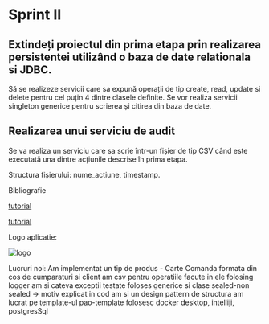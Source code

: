 # Sprint II
 ## Extindeți proiectul din prima etapa prin realizarea persistentei utilizând o baza de date relationala si JDBC.

Să se realizeze servicii care sa expună operații de tip create, read, update si delete pentru cel puțin 4 dintre clasele definite. Se vor realiza servicii singleton generice pentru scrierea și citirea din baza de date.


## Realizarea unui serviciu de audit

Se va realiza un serviciu care sa scrie într-un fișier de tip CSV când este executată una dintre acțiunile descrise în prima etapa.

Structura fișierului: nume_actiune, timestamp.


Bibliografie

[tutorial](https://www.w3schools.com/java/default.asp)

[tutorial](https://www.geeksforgeeks.org/logger-log-method-in-java-with-examples/)

Logo aplicatie:


![logo](https://github.com/ZahariaDiana132/PAO-lab/assets/79654042/75c200ab-366d-40de-a6ea-6c6e2970246c)

Lucruri noi:
Am implementat un tip de produs - Carte
Comanda formata din cos de cumparaturi si client
am csv pentru operatiile facute in ele folosing logger
am si cateva exceptii testate
foloses generice si clase sealed-non sealed -> motiv explicat in cod
am si un design pattern de structura
am lucrat pe template-ul pao-template 
folosesc docker desktop, intelliji, postgresSql

